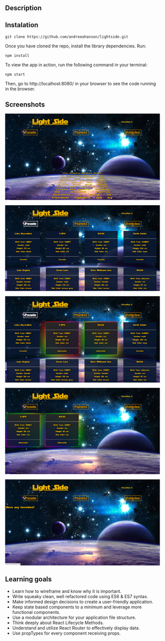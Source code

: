 ## Description

## Instalation

```
git clone https://github.com/andreeahanson/lightside.git
```
Once you have cloned the repo, install the library dependencies. Run:

```
npm install
```
To view the app in action, run the following command in your terminal:

```
npm start
```
Then, go to http://localhost:8080/ in your browser to see the code running in the browser.


## Screenshots
![alt text](https://github.com/andreeahanson/lightside/blob/master/src/images/Crawll.png)

![alt text](https://github.com/andreeahanson/lightside/blob/master/src/images/People.png)

![alt text](https://github.com/andreeahanson/lightside/blob/master/src/images/People-with-favs.png)

![alt text](https://github.com/andreeahanson/lightside/blob/master/src/images/Favorites-full.png)

![alt text](https://github.com/andreeahanson/lightside/blob/master/src/images/Favorites-empty.png)

## Learning goals

- Learn how to wireframe and know why it is important.
- Write squeaky clean, well refactored code using ES6 & ES7 syntax.
- Make informed design decisions to create a user-friendly application.
- Keep state based components to a minimum and leverage more functional components.
- Use a modular architecture for your application file structure.
- Think deeply about React Lifecycle Methods.
- Understand and utilize React Router to effectively display data.
- Use propTypes for every component receiving props.
